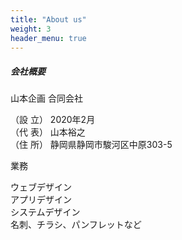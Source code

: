 ```yaml
---
title: "About us"
weight: 3
header_menu: true
---
```


##### 会社概要

山本企画 合同会社 

（設 立） 2020年2月  
（代 表） 山本裕之  
（住 所） 静岡県静岡市駿河区中原303-5  

業務

ウェブデザイン  
アプリデザイン  
システムデザイン   
名刺、チラシ、パンフレットなど
